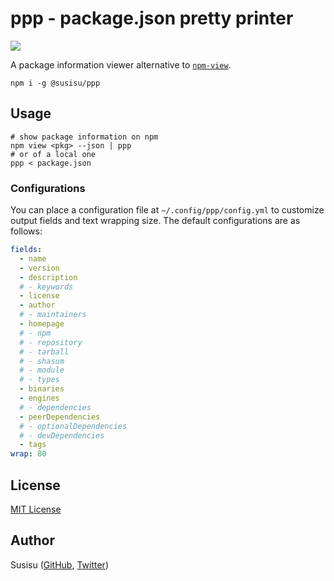 # ppp - package.json pretty printer
![](https://travis-ci.com/susisu/ppp.svg?branch=master)

A package information viewer alternative to [`npm-view`](https://docs.npmjs.com/cli/view.html).

``` shell
npm i -g @susisu/ppp
```

## Usage
``` shell
# show package information on npm
npm view <pkg> --json | ppp
# or of a local one
ppp < package.json
```

### Configurations
You can place a configuration file at `~/.config/ppp/config.yml` to customize output fields and text wrapping size. The default configurations are as follows:

``` yaml
fields:
  - name
  - version
  - description
  # - keywords
  - license
  - author
  # - maintainers
  - homepage
  # - npm
  # - repository
  # - tarball
  # - shasum
  # - module
  # - types
  - binaries
  - engines
  # - dependencies
  - peerDependencies
  # - optionalDependencies
  # - devDependencies
  - tags
wrap: 80
```

## License
[MIT License](http://opensource.org/licenses/mit-license.php)

## Author
Susisu ([GitHub](https://github.com/susisu), [Twitter](https://twitter.com/susisu2413))
